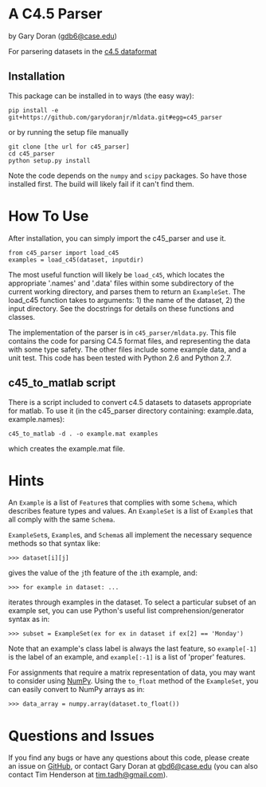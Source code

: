 A C4.5 Parser
=============

by Gary Doran (gdb6@case.edu)

For parsering datasets in the
[c4.5 dataformat](http://www.cs.washington.edu/dm/vfml/appendixes/c45.htm)

Installation
------------

This package can be installed in to ways (the easy way):

    pip install -e git+https://github.com/garydoranjr/mldata.git#egg=c45_parser

or by running the setup file manually

    git clone [the url for c45_parser]
    cd c45_parser
    python setup.py install

Note the code depends on the `numpy` and `scipy` packages. So have those
installed first. The build will likely fail if it can't find them.

How To Use
==========

After installation, you can simply import the c45\_parser and use it.

    from c45_parser import load_c45
    examples = load_c45(dataset, inputdir)

The most useful function will likely be `load_c45`, which locates the
appropriate '.names' and '.data' files within some subdirectory of the current
working directory, and parses them to return an `ExampleSet`. The load\_c45
function takes to arguments: 1) the name of the dataset, 2) the input directory.
See the docstrings for details on these functions and classes.

The implementation of the parser is in `c45_parser/mldata.py`. This file
contains the code for parsing C4.5 format files, and representing the data with
some type safety.  The other files include some example data, and a unit test.
This code has been tested with Python 2.6 and Python 2.7.

c45\_to\_matlab script
----------------------

There is a script included to convert c4.5 datasets to datasets appropriate for
matlab. To use it (in the c45\_parser directory containing: example.data,
example.names):

    c45_to_matlab -d . -o example.mat examples

which creates the example.mat file.

Hints
=====

An `Example` is a list of `Feature`s that complies with some `Schema`, which
describes feature types and values. An `ExampleSet` is a list of `Example`s that
all comply with the same `Schema`.

`ExampleSet`s, `Example`s, and `Schema`s all implement the necessary sequence
methods so that syntax like:

    >>> dataset[i][j]

gives the value of the `j`th feature of the `i`th example, and:

    >>> for example in dataset: ...

iterates through examples in the dataset. To select a particular subset of an
example set, you can use Python's useful list comprehension/generator syntax as
in:

    >>> subset = ExampleSet(ex for ex in dataset if ex[2] == 'Monday')

Note that an example's class label is always the last feature, so
`example[-1]` is the label of an example, and
`example[:-1]` is a list of 'proper' features.

For assignments that require a matrix representation of data, you may want to
consider using [NumPy](http://numpy.scipy.org/). Using the `to_float` method of
the `ExampleSet`, you can easily convert to NumPy arrays as in:

    >>> data_array = numpy.array(dataset.to_float())

Questions and Issues
====================

If you find any bugs or have any questions about this code, please create an
issue on [GitHub](https://github.com/garydoranjr/mldata/issues), or contact Gary
Doran at <gbd6@case.edu> (you can also contact Tim Henderson at
<tim.tadh@gmail.com>).


